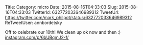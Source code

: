 Title: 
Category: micro
Date: 2015-08-16T04:33:03
Slug: 2015-08-16T04:33:03
TwitterId: 632772033646989312
TweetUrl: https://twitter.com/mark_philpot/status/632772033646989312
ReTweetUser: annbordetsky

<i class="fa fa-retweet" aria-hidden="true"></i> Off to celebrate our 10th! We clean up ok now and then :) [instagram.com/p/6bUBqmJ2-f/](https://instagram.com/p/6bUBqmJ2-f/)